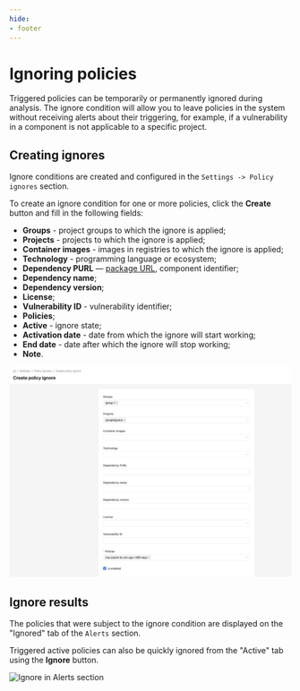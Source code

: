 ```yaml
---
hide:
- footer
---
```


# Ignoring policies

Triggered policies can be temporarily or permanently ignored during analysis. The ignore condition will allow you to leave policies in the system without receiving alerts about their triggering, for example, if a vulnerability in a component is not applicable to a specific project.

## Creating ignores

Ignore conditions are created and configured in the `Settings -> Policy ignores` section.

To create an ignore condition for one or more policies, click the **Create** button and fill in the following fields:

- **Groups** - project groups to which the ignore is applied;
- **Projects** - projects to which the ignore is applied;
- **Container images** - images in registries to which the ignore is applied;
- **Technology** - programming language or ecosystem;
- **Dependency PURL** — [package URL](https://github.com/package-url/purl-spec), component identifier;
- **Dependency name**;
- **Dependency version**;
- **License**;
- **Vulnerability ID** - vulnerability identifier;
- **Policies**;
- **Active** - ignore state;
- **Activation date** - date from which the ignore will start working;
- **End date** - date after which the ignore will stop working;
- **Note**.

![Ignore example](/assets/img/ignore-en.png)

## Ignore results

The policies that were subject to the ignore condition are displayed on the "Ignored" tab of the `Alerts` section.

Triggered active policies can also be quickly ignored from the "Active" tab using the **Ignore** button.

![Ignore in Alerts section](/assets/img/ignore-alert-en.png)